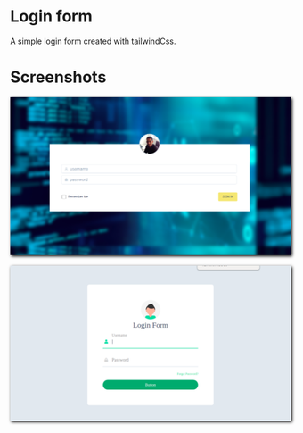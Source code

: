 # Login form
A simple login form created with tailwindCss.

# Screenshots
<p align="center"><img src="/images/login1.png" style="width:400;box-shadow: 2px 2px 5px black;margin-bottom:2px;"></p>
<p align="center"><img src="/images/loginAnimatedInput.png" style="width:400;box-shadow: 2px 2px 5px black;margin-bottom:2px"></p>


